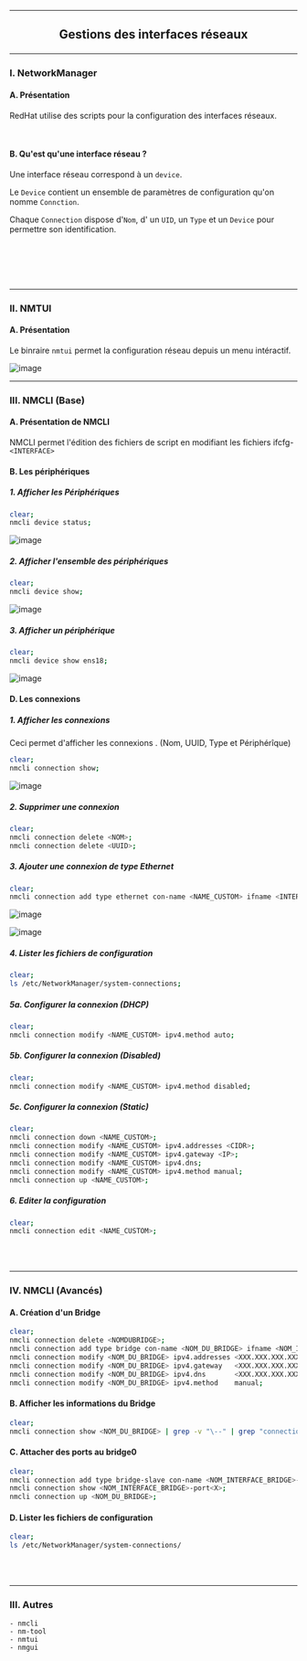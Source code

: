 ------------------------------------------------------------------------------------------------------------------------------------------------------------------------------------
## <p align='center'> Gestions des interfaces réseaux </p>

------------------------------------------------------------------------------------------------------------------------------------------------------------------------------------
### I. NetworkManager
#### A. Présentation
RedHat utilise des scripts pour la configuration des interfaces réseaux.

<br />

#### B. Qu'est qu'une interface réseau ?
Une interface réseau correspond à un `device`. 

Le `Device` contient un ensemble de paramètres de configuration qu'on nomme `Connction`.

Chaque `Connection` dispose d'`Nom`, d' un `UID`, un `Type` et un `Device` pour permettre son identification.

<br />
<br />

<br />
<br />

------------------------------------------------------------------------------------------------------------------------------------------------------------------------------------
### II. NMTUI
#### A. Présentation
Le binraire `nmtui` permet la configuration réseau depuis un menu intéractif.

![image](https://github.com/user-attachments/assets/2ebae93e-8686-42f8-853f-e69d833fc660)


------------------------------------------------------------------------------------------------------------------------------------------------------------------------------------
### III. NMCLI (Base)
#### A. Présentation de NMCLI
NMCLI permet l'édition des fichiers de script en modifiant les fichiers ifcfg-`<INTERFACE>`

#### B. Les périphériques
##### 1. Afficher les Périphériques
```bash
clear;
nmcli device status;
```
![image](https://github.com/user-attachments/assets/f8bf74a5-9ddd-427b-b906-018e65151663)

##### 2. Afficher l'ensemble des périphériques
```bash
clear;
nmcli device show;
```
![image](https://github.com/user-attachments/assets/46b4e3c7-dfd4-4134-9629-ec0d1f6ceb2c)

##### 3. Afficher un périphérique
```bash
clear;
nmcli device show ens18;
```
![image](https://github.com/user-attachments/assets/8e70b094-f636-4df0-bf90-f2251590bd1c)


#### D. Les connexions
##### 1. Afficher les connexions
Ceci permet d'afficher les connexions . (Nom, UUID, Type et Périphérîque)
```bash
clear;
nmcli connection show;
```
![image](https://github.com/user-attachments/assets/cf16a6bd-0616-41b4-91ab-751aa3f6cd43)

##### 2. Supprimer une connexion
```bash
clear;
nmcli connection delete <NOM>;
nmcli connection delete <UUID>;
```

##### 3. Ajouter une connexion de type Ethernet

```bash
clear;
nmcli connection add type ethernet con-name <NAME_CUSTOM> ifname <INTERFACE>;
```

![image](https://github.com/user-attachments/assets/918bc729-24af-4a9c-a37e-856d705e102d)

![image](https://github.com/user-attachments/assets/6c2ea1db-a934-4bbd-b6e5-b96596a1f7a3)

##### 4. Lister les fichiers de configuration
```bash
clear;
ls /etc/NetworkManager/system-connections;
```
##### 5a. Configurer la connexion (DHCP)
```bash
clear;
nmcli connection modify <NAME_CUSTOM> ipv4.method auto;
```

##### 5b. Configurer la connexion (Disabled)
```bash
clear;
nmcli connection modify <NAME_CUSTOM> ipv4.method disabled;
```

##### 5c. Configurer la connexion (Static)
```bash
clear;
nmcli connection down <NAME_CUSTOM>;
nmcli connection modify <NAME_CUSTOM> ipv4.addresses <CIDR>;
nmcli connection modify <NAME_CUSTOM> ipv4.gateway <IP>;
nmcli connection modify <NAME_CUSTOM> ipv4.dns;
nmcli connection modify <NAME_CUSTOM> ipv4.method manual;
nmcli connection up <NAME_CUSTOM>;
```

##### 6. Editer la configuration
```bash
clear;
nmcli connection edit <NAME_CUSTOM>;
```

<br />
<br />

------------------------------------------------------------------------------------------------------------------------------------------------------------------------------------
### IV. NMCLI (Avancés)
#### A. Création d'un Bridge
```bash
clear;
nmcli connection delete <NOMDUBRIDGE>;
nmcli connection add type bridge con-name <NOM_DU_BRIDGE> ifname <NOM_INTERFACE_BRIDGE>;
nmcli connection modify <NOM_DU_BRIDGE> ipv4.addresses <XXX.XXX.XXX.XXX/YY>;
nmcli connection modify <NOM_DU_BRIDGE> ipv4.gateway   <XXX.XXX.XXX.XXX>;
nmcli connection modify <NOM_DU_BRIDGE> ipv4.dns       <XXX.XXX.XXX.XXX>;
nmcli connection modify <NOM_DU_BRIDGE> ipv4.method    manual;
```
#### B. Afficher les informations du Bridge
```bash
clear;
nmcli connection show <NOM_DU_BRIDGE> | grep -v "\--" | grep "connection\|ipv4";  
```

#### C. Attacher des ports au bridge0
```bash
clear;
nmcli connection add type bridge-slave con-name <NOM_INTERFACE_BRIDGE>-port<X> ifname <INTERFACE_ATTACHER> master <NOM_DU_BRIDGE>;
nmcli connection show <NOM_INTERFACE_BRIDGE>-port<X>;
nmcli connection up <NOM_DU_BRIDGE>;
```


#### D. Lister les fichiers de configuration
```bash
clear;
ls /etc/NetworkManager/system-connections/
```

<br />
<br />



------------------------------------------------------------------------------------------------------------------------------------------------------------------------------------
### III. Autres
```
- nmcli
- nm-tool
- nmtui
- nmgui
```


<br />
<br />
